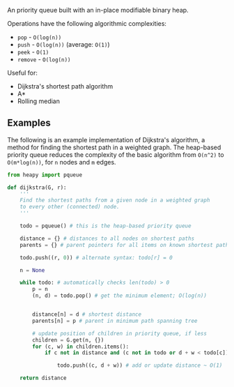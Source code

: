 An priority queue built with an in-place modifiable binary heap.

Operations have the following algorithmic complexities:

* `pop` - `O(log(n))`
* `push` - `O(log(n))` (average: `O(1)`)
* `peek` - `O(1)`
* `remove` - `O(log(n))`

Useful for:

* Dijkstra's shortest path algorithm
* A*
* Rolling median

## Examples
The following is an example implementation of Dijkstra's algorithm, a method
for finding the shortest path in a weighted graph. The heap-based
priority queue reduces the complexity of the basic algorithm from `O(n^2)`
to `O(m*log(n))`, for `n` nodes and `m` edges.


```python
from heapy import pqueue

def dijkstra(G, r):
	'''
	Find the shortest paths from a given node in a weighted graph
	to every other (connected) node.
	'''

    todo = pqueue() # this is the heap-based priority queue

    distance = {} # distances to all nodes on shortest paths
    parents = {} # parent pointers for all items on known shortest paths

    todo.push((r, 0)) # alternate syntax: todo[r] = 0

    n = None

    while todo: # automatically checks len(todo) > 0
        p = n
        (n, d) = todo.pop() # get the minimum element; O(log(n))


        distance[n] = d # shortest distance
        parents[n] = p # parent in minimum path spanning tree

        # update position of children in priority queue, if less
        children = G.get(n, {})
        for (c, w) in children.items():
            if c not in distance and (c not in todo or d + w < todo[c]):

                todo.push((c, d + w)) # add or update distance ~ O(1)

    return distance
```
